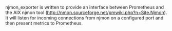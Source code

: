 njmon_exporter is written to provide an interface between Prometheus and the AIX njmon tool (http://nmon.sourceforge.net/pmwiki.php?n=Site.Njmon).  It will listen for incoming connections from njmon on a configured port and then present metrics to Prometheus.